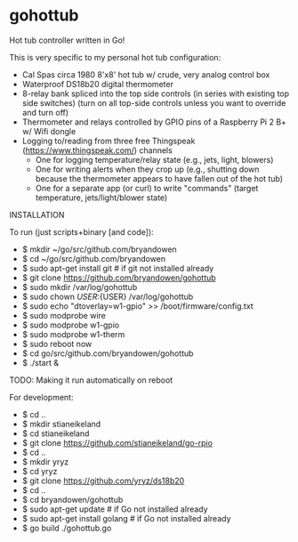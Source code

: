 # gohottub
Hot tub controller written in Go!

This is very specific to my personal hot tub configuration:
- Cal Spas circa 1980 8'x8' hot tub w/ crude, very analog control box
- Waterproof DS18b20 digital thermometer
- 8-relay bank spliced into the top side controls (in series with existing top side switches)
  (turn on all top-side controls unless you want to override and turn off)
- Thermometer and relays controlled by GPIO pins of a Raspberry Pi 2 B+ w/ Wifi dongle
- Logging to/reading from three free Thingspeak (https://www.thingspeak.com/) channels
    * One for logging temperature/relay state (e.g., jets, light, blowers)
    * One for writing alerts when they crop up (e.g., shutting down because the thermometer appears to have fallen out of the hot tub)
    * One for a separate app (or curl) to write "commands" (target temperature, jets/light/blower state)

INSTALLATION

To run (just scripts+binary [and code]):
- $ mkdir ~/go/src/github.com/bryandowen
- $ cd ~/go/src/github.com/bryandowen
- $ sudo apt-get install git # if git not installed already
- $ git clone https://github.com/bryandowen/gohottub
- $ sudo mkdir /var/log/gohottub
- $ sudo chown ${USER}:${USER} /var/log/gohottub
- $ sudo echo "dtoverlay=w1-gpio" >> /boot/firmware/config.txt
- $ sudo modprobe wire
- $ sudo modprobe w1-gpio
- $ sudo modprobe w1-therm
- $ sudo reboot now
- $ cd go/src/github.com/bryandowen/gohottub
- $ ./start &

TODO: Making it run automatically on reboot

For development:
- $ cd ..
- $ mkdir stianeikeland
- $ cd stianeikeland
- $ git clone https://github.com/stianeikeland/go-rpio
- $ cd ..
- $ mkdir yryz
- $ cd yryz
- $ git clone https://github.com/yryz/ds18b20
- $ cd ..
- $ cd bryandowen/gohottub
- $ sudo apt-get update # if Go not installed already
- $ sudo apt-get install golang # if Go not installed already
- $ go build ./gohottub.go
